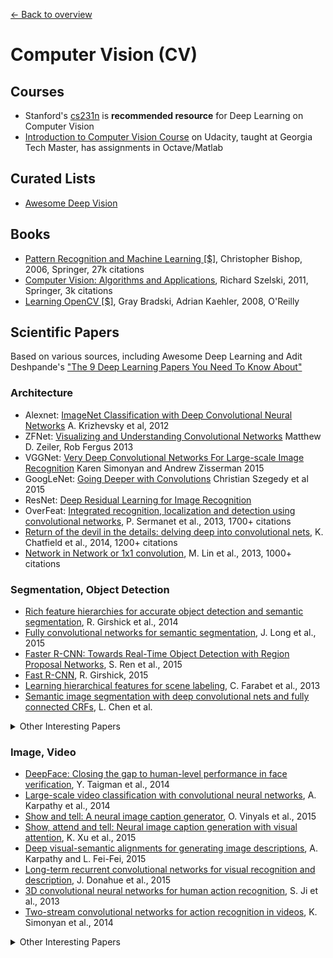 [← Back to overview](../README.md)

# Computer Vision (CV)

## Courses
* Stanford's [cs231n](http://cs231n.stanford.edu/) is **recommended resource** for Deep Learning on Computer Vision
* [Introduction to Computer Vision Course](https://classroom.udacity.com/courses/ud810) on Udacity, taught at Georgia Tech Master, has assignments in Octave/Matlab

## Curated Lists
* [Awesome Deep Vision](https://github.com/kjw0612/awesome-deep-vision)

## Books
  * [Pattern Recognition and Machine Learning [$]](http://www.springer.com/in/book/9780387310732), Christopher Bishop, 2006, Springer, 27k citations
  * [Computer Vision: Algorithms and Applications](http://szeliski.org/Book), Richard Szelski, 2011, Springer, 3k citations
  * [Learning OpenCV [$]](http://shop.oreilly.com/product/9780596516130.do), Gray Bradski, Adrian Kaehler, 2008, O'Reilly

## Scientific Papers
Based on various sources, including Awesome Deep Learning and Adit Deshpande's ["The 9 Deep Learning Papers You Need To Know About"](https://adeshpande3.github.io/adeshpande3.github.io/The-9-Deep-Learning-Papers-You-Need-To-Know-About.html)

### Architecture 
- Alexnet: [ImageNet Classification with Deep Convolutional Neural Networks](https://papers.nips.cc/paper/4824-imagenet-classification-with-deep-convolutional-neural-networks.pdf) A. Krizhevsky et al, 2012
- ZFNet: [Visualizing and Understanding Convolutional Networks](https://arxiv.org/pdf/1311.2901v3.pdf) Matthew D. Zeiler, Rob Fergus 2013
- VGGNet: [Very Deep Convolutional Networks For Large-scale Image Recognition](https://arxiv.org/pdf/1409.1556v6.pdf) Karen Simonyan and Andrew Zisserman 2015
- GoogLeNet: [Going Deeper with Convolutions](https://www.cv-foundation.org/openaccess/content_cvpr_2015/papers/Szegedy_Going_Deeper_With_2015_CVPR_paper.pdf) Christian Szegedy et al 2015
- ResNet: [Deep Residual Learning for Image Recognition](https://arxiv.org/pdf/1512.03385v1.pdf)
- OverFeat: [Integrated recognition, localization and detection using convolutional networks](http://arxiv.org/pdf/1312.6229), P. Sermanet et al., 2013, 1700+ citations
- [Return of the devil in the details: delving deep into convolutional nets](http://arxiv.org/pdf/1405.3531), K. Chatfield et al., 2014, 1200+ citations
- [Network in Network or 1x1 convolution](http://arxiv.org/pdf/1312.4400), M. Lin et al., 2013, 1000+ citations

### Segmentation, Object Detection
- [Rich feature hierarchies for accurate object detection and semantic segmentation](http://www.cv-foundation.org/openaccess/content_cvpr_2014/papers/Girshick_Rich_Feature_Hierarchies_2014_CVPR_paper.pdf), R. Girshick et al., 2014
- [Fully convolutional networks for semantic segmentation](http://www.cv-foundation.org/openaccess/content_cvpr_2015/papers/Long_Fully_Convolutional_Networks_2015_CVPR_paper.pdf), J. Long et al., 2015
- [Faster R-CNN: Towards Real-Time Object Detection with Region Proposal Networks](http://papers.nips.cc/paper/5638-faster-r-cnn-towards-real-time-object-detection-with-region-proposal-networks.pdf), S. Ren et al., 2015
- [Fast R-CNN](http://www.cv-foundation.org/openaccess/content_iccv_2015/papers/Girshick_Fast_R-CNN_ICCV_2015_paper.pdf), R. Girshick, 2015
- [Learning hierarchical features for scene labeling](https://hal-enpc.archives-ouvertes.fr/docs/00/74/20/77/PDF/farabet-pami-13.pdf), C. Farabet et al., 2013
- [Semantic image segmentation with deep convolutional nets and fully connected CRFs](https://arxiv.org/pdf/1412.7062), L. Chen et al.

<details>
<summary>Other Interesting Papers</summary>
- [Spatial pyramid pooling in deep convolutional networks for visual recognition](http://arxiv.org/pdf/1406.4729), K. He et al., 2014
- [You only look once: Unified, real-time object detection](http://www.cv-foundation.org/openaccess/content_cvpr_2016/papers/Redmon_You_Only_Look_CVPR_2016_paper.pdf), J. Redmon et al., 2016
</details>

### Image, Video
- [DeepFace: Closing the gap to human-level performance in face verification](http://www.cv-foundation.org/openaccess/content_cvpr_2014/papers/Taigman_DeepFace_Closing_the_2014_CVPR_paper.pdf), Y. Taigman et al., 2014
- [Large-scale video classification with convolutional neural networks](http://vision.stanford.edu/pdf/karpathy14.pdf), A. Karpathy et al., 2014
- [Show and tell: A neural image caption generator](http://www.cv-foundation.org/openaccess/content_cvpr_2015/papers/Vinyals_Show_and_Tell_2015_CVPR_paper.pdf), O. Vinyals et al., 2015
- [Show, attend and tell: Neural image caption generation with visual attention](http://arxiv.org/pdf/1502.03044), K. Xu et al., 2015
- [Deep visual-semantic alignments for generating image descriptions](http://www.cv-foundation.org/openaccess/content_cvpr_2015/papers/Karpathy_Deep_Visual-Semantic_Alignments_2015_CVPR_paper.pdf), A. Karpathy and L. Fei-Fei, 2015
- [Long-term recurrent convolutional networks for visual recognition and description](http://www.cv-foundation.org/openaccess/content_cvpr_2015/papers/Donahue_Long-Term_Recurrent_Convolutional_2015_CVPR_paper.pdf), J. Donahue et al., 2015
- [3D convolutional neural networks for human action recognition](http://machinelearning.wustl.edu/mlpapers/paper_files/icml2010_JiXYY10.pdf), S. Ji et al., 2013
- [Two-stream convolutional networks for action recognition in videos](http://papers.nips.cc/paper/5353-two-stream-convolutional-networks-for-action-recognition-in-videos.pdf), K. Simonyan et al., 2014

<details>
<summary>Other Interesting Papers</summary>
- [Image Super-Resolution Using Deep Convolutional Networks](https://arxiv.org/pdf/1501.00092v3.pdf), C. Dong et al., 2016
- [VQA: Visual question answering](http://www.cv-foundation.org/openaccess/content_iccv_2015/papers/Antol_VQA_Visual_Question_ICCV_2015_paper.pdf), S. Antol et al., 2015
- [A neural algorithm of artistic style](https://arxiv.org/pdf/1508.06576), L. Gatys et al., 2015
</details>
